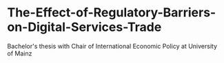 # The-Effect-of-Regulatory-Barriers-on-Digital-Services-Trade
Bachelor's thesis with Chair of International Economic Policy at University of Mainz

